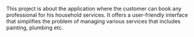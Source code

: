 This project is about the application where the customer can book 
any professional for his household services. It offers a user-friendly 
interface that simplifies the problem of managing various services 
that includes painting, plumbing etc. 
